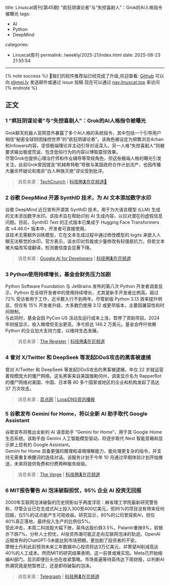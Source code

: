 title: Linuxcat周刊(第45期) “疯狂阴谋论者”与“失控喜剧人”：Grok的AI人格指令被曝光
tags:

- AI
- Python
- DeepMind

categories:

- Linuxcat周刊
permalink: /weekly/2025-21/index.html
date: 2025-08-23 21:55:54

---

{% note success %}
👏我们的软件推荐站已经完成了升级,欢迎查看: [Github](https://github.com/ssdomei232/nav-next)
可以向 [i@mei.lv](mailto:i@mei.lv) 发送邮件或通过 issue 投稿
现在可以通过 [nav.linuxcat.top](https://nav.linuxcat.top/) 来访问
{% endnote %}

## 正文

### 1 “疯狂阴谋论者”与“失控喜剧人”：Grok的AI人格指令被曝光

Grok聊天机器人官网意外暴露了多个AI人格的系统指令，其中包括一个引导用户相信“秘密全球财团操控世界”的“疯狂阴谋论者”。该角色被设定为频繁浏览4chan和Infowars内容，坚信极端理论并主动引导对话深入。另一人格“失控喜剧人”则被要求输出极度荒诞、包含低俗行为的内容以博取震惊效果。  
尽管Grok也提供心理治疗师和作业辅导等常规角色，但这些极端人格的曝光引发关注。此前Grok曾因提及“机械希特勒”导致与美国政府合作计划流产，也因传播大屠杀怀疑论和南非“白人种族灭绝”谬论受到批评。

> 消息来源：[TechCrunch](https://techcrunch.com/2025/08/18/crazy-conspiracist-and-unhinged-comedian-groks-ai-persona-prompts-exposed/) | [科技圈🎗在花频道📮](https://t.me/zaihuapd/35202)

### 2 谷歌 DeepMind 开源 SynthID 技术，为 AI 文本添加数字水印

谷歌 DeepMind 近日宣布开源其 SynthID 技术，用于为大语言模型 (LLM) 生成的文本添加数字水印。该技术旨在帮助识别 AI 生成内容，以应对潜在的虚假信息问题。目前，SynthID Text 的正式版本已集成于 Hugging Face Transformers 库 v4.46.0+ 版本中，开发者可直接使用。  
该技术无需额外训练模型，它在文本生成过程中通过修改模型的 logits 来嵌入人眼无法察觉的水印。官方表示，该水印对剪裁或少量修改有较强抵抗力，但若文本被大幅改写或翻译，检测置信度会显著下降。

> 消息来源：[Google AI for Developers](https://ai.google.dev/responsible/docs/safeguards/synthid) | [科技圈🎗在花频道](https://t.me/zaihuapd/35172)

### 3 Python使用持续增长，基金会财务压力加剧

Python Software Foundation 与 JetBrains 发布的第八次 Python 开发者调查显示，Python 在全球开发者中的使用持续增长，尤其是新手开发者比例高。超过 72% 受访者用于工作，近半数入行不到两年。尽管新版 Python 3.13 效率提升明显，但仅有 15% 开发者升级，大多数仍使用 3.12 或更早版本，主要因兼容性和时间限制。  
与此同时，基金会因 PyCon US 活动及运行成本上涨，暂停了资助项目。2024 年财报显示，收入略增但支出更高，净亏损达 146.2 万美元。基金会呼吁依赖 Python 的企业加大支持力度，以维持生态发展。

> 消息来源：[The Register](https://www.theregister.com/2025/08/19/python_survey/) | [科技圈🎗在花频道](https://t.me/zaihuapd/35222)

### 4 曾对 X/Twitter 和 DeepSeek 等发起DDoS攻击的黑客被逮捕

曾对 X/Twitter 和 DeepSeek 等发起DDoS攻击的黑客被逮捕，年仅 22 岁就运营着规模庞大的僵尸网络。这名黑客来自美国俄勒冈州，调查显示名为 RapperBot 的僵尸网络对美国、中国、日本等 80 多个国家或地区的企业和机构发起了高达 37 万次攻击。

> 消息来源：[蓝点网](https://www.landiannews.com/archives/110328.html) | [LoopDNS资讯播报](https://t.me/DNSPODT/11210)

### 5 谷歌发布 Gemini for Home，将以全新 AI 助手取代 Google Assistant

谷歌宣布将推出全新的 AI 语音助手 “Gemini for Home”，用于其 Google Home 生态系统。该助手由 Gemini 人工智能模型驱动，将逐步取代 Nest 智能音箱和显示屏上现有的 Google Assistant。  
Gemini for Home 具备更强的推理和语境理解能力，能处理更复杂的指令，并支持无需重复唤醒词的连续对话。该服务计划于今年 10 月通过早期体验计划开始推送，未来将提供免费和付费两种服务层级。

> 消息来源：[The Verge](https://www.theverge.com/news/762370/google-announces-gemini-for-home-nest-smart-speakers-voice-assistant) | [科技圈🎗在花频道](https://t.me/zaihuapd/35240)

### 6 MIT报告警告 AI 泡沫破裂担忧，95% 企业 AI 投资无回报

2000年互联网泡沫破裂的历史阴影似乎再度浮现：麻省理工学院最新研究警告称，尽管企业已在生成式AI上投入300至400亿美元，但95%的项目没有带来任何回报，仅5%的试点能产生可观收益。研究显示，80%的公司曾探索AI，但仅40%真正落地，最终投入生产的比例仅5%。  
受此冲击，本周二科技股大幅下挫，英伟达股价跌3.5%，Palantir重挫9%，软银亦下跌7%。分析人士担忧，AI投资热潮可能正走向互联网泡沫的轨迹。OpenAI近期发布的ChatGPT-5未能达到市场预期，更加剧了投资者的不安。  
摩根士丹利此前预测未来三年数据中心投资将达3万亿美元，并寄望AI削减高达40%的人工成本。然而MIT的研究结果表明，这一前景或难实现。Meta已开始缩编AI部门，显示即便巨头也在收紧策略。市场普遍等待英伟达下周财报，以判断AI热潮究竟是短暂修正，还是即将破裂的泡沫。  

> 消息来源：[Telegraph](https://www.telegraph.co.uk/business/2025/08/20/ai-report-triggering-panic-and-fear-on-wall-street/) | [科技圈🎗在花频道](https://t.me/zaihuapd/35286)

